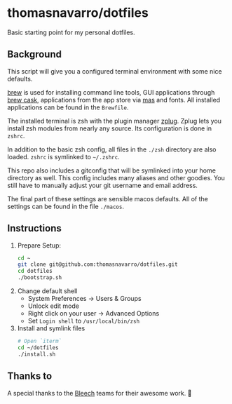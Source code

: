 # thomasnavarro/dotfiles

Basic starting point for my personal dotfiles.

## Background

This script will give you a configured terminal environment with some nice defaults.

[brew](https://brew.sh/) is used for installing command line tools, GUI applications through [brew cask](https://github.com/Homebrew/homebrew-cask), applications from the app store via [mas](https://github.com/mas-cli/mas) and fonts. All installed applications can be found in the `Brewfile`.

The installed terminal is zsh with the plugin manager [zplug](https://github.com/zplug/zplug). Zplug lets you install zsh modules from nearly any source. Its configuration is done in `zshrc`.

In addition to the basic zsh config, all files in the `./zsh` directory are also loaded. `zshrc` is symlinked to `~/.zshrc`.

This repo also includes a gitconfig that will be symlinked into your home directory as well. This config includes many aliases and other goodies. You still have to manually adjust your git username and email address.

The final part of these settings are sensible macos defaults. All of the settings can be found in the file `./macos`.

## Instructions

1. Prepare Setup:
   ```sh
   cd ~
   git clone git@github.com:thomasnavarro/dotfiles.git
   cd dotfiles
   ./bootstrap.sh
   ```
2. Change default shell
   - System Preferences -> Users & Groups
   - Unlock edit mode
   - Right click on your user -> Advanced Options
   - Set `Login shell` to `/usr/local/bin/zsh`
3. Install and symlink files
   ```sh
   # Open `iterm`
   cd ~/dotfiles
   ./install.sh
   ```

## Thanks to

A special thanks to the [Bleech](https://bleech.de/en/) teams for their awesome work. 🚀
